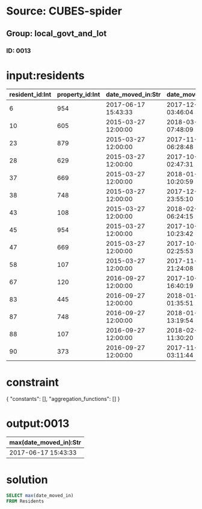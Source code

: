 # Source: CUBES-spider
## Group: local_govt_and_lot
### ID: 0013

# input:residents

| resident_id:Int | property_id:Int | date_moved_in:Str | date_moved_out:Str | other_details:Str |
|---|---|---|---|---|
| 6 | 954 | 2017-06-17 15:43:33 | 2017-12-18 03:46:04 | Anderson Batz |
| 10 | 605 | 2015-03-27 12:00:00 | 2018-03-17 07:48:09 | Miss Naomie Osinski |
| 23 | 879 | 2015-03-27 12:00:00 | 2017-11-14 06:28:48 | Jess Wyman |
| 28 | 629 | 2015-03-27 12:00:00 | 2017-10-05 02:47:31 | Miss Alanis Lockman |
| 37 | 669 | 2015-03-27 12:00:00 | 2018-01-30 10:20:59 | Prof. Arvel Kozey |
| 38 | 748 | 2015-03-27 12:00:00 | 2017-12-30 23:55:10 | Chaim Swaniawski |
| 43 | 108 | 2015-03-27 12:00:00 | 2018-02-22 06:24:15 | Elroy Schuster |
| 45 | 954 | 2015-03-27 12:00:00 | 2017-10-14 10:23:42 | Prof. Nasir Hoppe |
| 47 | 669 | 2015-03-27 12:00:00 | 2017-10-10 02:25:53 | Tiffany Jaskolski |
| 58 | 107 | 2015-03-27 12:00:00 | 2017-11-29 21:24:08 | Tomasa Hoeger |
| 67 | 120 | 2016-09-27 12:00:00 | 2017-10-23 16:40:19 | Terrill Bernhard |
| 83 | 445 | 2016-09-27 12:00:00 | 2018-01-19 01:35:51 | Loy Walter |
| 87 | 748 | 2016-09-27 12:00:00 | 2018-01-28 13:19:54 | Mrs. Raphaelle Fisher |
| 88 | 107 | 2016-09-27 12:00:00 | 2018-02-03 11:30:20 | Jacques Glover II |
| 90 | 373 | 2016-09-27 12:00:00 | 2017-11-19 03:11:44 | Cassie Johnson |

# constraint

{
  "constants": [],
  "aggregation_functions": []
}

# output:0013

| max(date_moved_in):Str |
|---|
| 2017-06-17 15:43:33 |

# solution

```sql
SELECT max(date_moved_in)
FROM Residents
```
